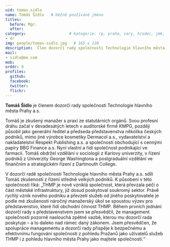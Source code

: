 ```yaml
---
uid: tomas.sidlo
name: Tomáš Šídlo  	# běžně používáné jméno
titles:
  before: Mgr.
  after: 
category:                 	# kategorie: rp, praha, vary, hradec, jmk, senat
- dr
img: people/tomas-sidlo.jpg   # 165 x 220
description:  Člen dozorčí rady společnosti Technologie hlavního města Prahy a.s.  	# kratký popis, max 160 znaků
mail: 
- sidlo@me.com
mob:
orddr: 9
profiles:
  github:       
  facebook:    
  twitter: 		  
  flickr:		  
---
```


**Tomáš Šídlo** je členem dozorčí rady společnosti Technologie hlavního města Prahy a.s.

Tomáš je zkušený manažer s praxí ze statutárních orgánů. Svou profesní dráhu začal v devadesátých letech v auditorské firmě KMPG, později působil jako generální ředitel a předseda představenstva několika českých podniků, mimo jiné výrobce kosmetiky Dermacol a.s., vydavatelství a nakladatelství Respekt Publishing a.s. a společnosti obchodující s cennými papíry BBG Finance a.s. Nyní vlastní a řídí společnost podnikající ve farmacii. Tomáš obdržel vzdělání v sociologii z Karlovy univerzity, v řízení podniků z Univerzity George Washingtona a postgraduální vzdělání ve finančním a strategickém řízení z Dartmouth College.

V dozorčí radě společnosti Technologie hlavního města Prahy a.s. sdíli Tomáš zkušenosti z řízení středně velkých podniků. K působení v této společnosti říká: „THMP je nově vzniklá společnost, která převzala péči o část městské infrastruktury, již dosud poskytoval soukromý sektor. Právě rychlý vznik nového podniku a převzetí služeb od jiného poskytovatele je podle mé zkušenosti náročný manažerský úkol se spoustou výzev pro představenstvo, které řídí obchodní činnost THMP. Během prvních jednání dozorčí rady s představenstvem jsem se přesvědčil, že management společnosti pozorně naslouchá zpětné vazbě, kterou mu dozorčí rada poskytuje – a to daleko nad rámec daný zákonem. Jsem přesvědčen, že spolupráce managementu a dozorčí rady přispěje k bezpečnému a efektivnímu fungování společnosti z pohledu Pražanů jako uživatelů služeb THMP i z pohledu hlavního města Prahy jako majitele společnosti.“

